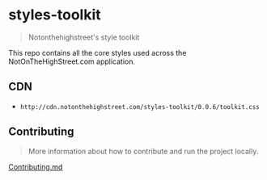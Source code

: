 # styles-toolkit

 > Notonthehighstreet's style toolkit

This repo contains all the core styles used across the NotOnTheHighStreet.com application.

## CDN

 * `http://cdn.notonthehighstreet.com/styles-toolkit/0.0.6/toolkit.css`

## Contributing 

 > More information about how to contribute and run the project locally.

[Contributing.md](CONTRIBUTING.md)

